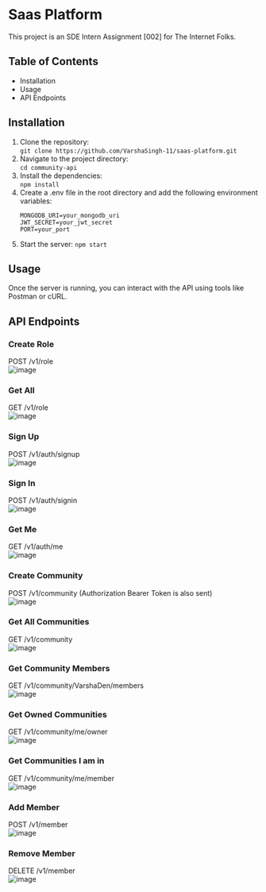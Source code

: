 # Saas Platform

This project is an SDE Intern Assignment [002] for The Internet Folks.

## Table of Contents

- Installation
- Usage
- API Endpoints

## Installation

1. Clone the repository: \
   `git clone https://github.com/VarshaSingh-11/saas-platform.git`
2. Navigate to the project directory: \
   `cd community-api`
3. Install the dependencies: \
   `npm install`
4. Create a .env file in the root directory and add the following environment variables:
   ```
   MONGODB_URI=your_mongodb_uri
   JWT_SECRET=your_jwt_secret
   PORT=your_port
   ```
5. Start the server:
   `npm start`

## Usage
Once the server is running, you can interact with the API using tools like Postman or cURL.

## API Endpoints

### Create Role
POST /v1/role \
![image](https://github.com/VarshaSingh-11/saas-platform/assets/80753426/940386ba-e4e1-47ee-9630-f959dd9f0962)

### Get All
GET /v1/role \
![image](https://github.com/VarshaSingh-11/saas-platform/assets/80753426/f6e746b3-f358-4a03-bff3-dd492df1b0ee)

### Sign Up
POST /v1/auth/signup \
![image](https://github.com/VarshaSingh-11/saas-platform/assets/80753426/647f0894-f576-4574-be0d-69aa67f64204)

### Sign In
POST /v1/auth/signin \
![image](https://github.com/VarshaSingh-11/saas-platform/assets/80753426/d5c90172-5c25-47af-9c7a-e3a8944c51dc)

### Get Me
GET /v1/auth/me \
![image](https://github.com/VarshaSingh-11/saas-platform/assets/80753426/f42fd6b9-7a42-4e0a-b1c2-736fd2d97059)

### Create Community
POST /v1/community (Authorization Bearer Token is also sent) \
![image](https://github.com/VarshaSingh-11/saas-platform/assets/80753426/23143337-17d9-41b8-ac61-0fb477ca22b9)

### Get All Communities
GET /v1/community \
![image](https://github.com/VarshaSingh-11/saas-platform/assets/80753426/24879637-3216-4214-a085-16b06bf80c6d)

### Get Community Members
GET /v1/community/VarshaDen/members \
![image](https://github.com/VarshaSingh-11/saas-platform/assets/80753426/3361412a-4ad0-45fe-ba6a-bde40c71a7d1)

### Get Owned Communities
GET /v1/community/me/owner \
![image](https://github.com/VarshaSingh-11/saas-platform/assets/80753426/ffb53dd6-0ade-4d08-b552-ad1f7e75194c)

### Get Communities I am in
GET /v1/community/me/member \
![image](https://github.com/VarshaSingh-11/saas-platform/assets/80753426/c0919827-b5f1-4175-9ae1-161a8cef4cbf)

### Add Member
POST /v1/member \
![image](https://github.com/VarshaSingh-11/saas-platform/assets/80753426/6f7d96f0-1728-4d6c-b3f3-c141294fae8e)

### Remove Member
DELETE /v1/member \
![image](https://github.com/VarshaSingh-11/saas-platform/assets/80753426/f6bfd503-2332-45eb-a48f-4c7057b8f3d6)

